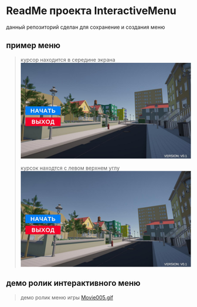 # ReadMe проекта InteractiveMenu
данный репозиторий сделан для сохранение и создания меню</br>
## пример меню
> курсор находится в середине экрана
> ![картинка меню1](/Assets/Images/readMe/menu1.jpg)
> 
> курсок находтся с левом верхнем углу
> ![картинка меню2](/Assets/Images/readMe/menu2.jpg)

## демо ролик интерактивного меню

> демо ролик меню игры
> [Movie005.gif](https://postimg.cc/rDM1WWqf)
